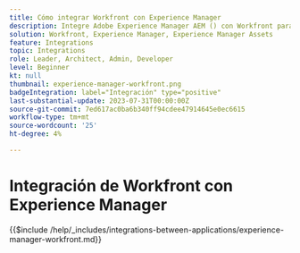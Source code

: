 ```yaml
---
title: Cómo integrar Workfront con Experience Manager
description: Integre Adobe Experience Manager AEM () con Workfront para optimizar sus operaciones de marketing.
solution: Workfront, Experience Manager, Experience Manager Assets
feature: Integrations
topic: Integrations
role: Leader, Architect, Admin, Developer
level: Beginner
kt: null
thumbnail: experience-manager-workfront.png
badgeIntegration: label="Integración" type="positive"
last-substantial-update: 2023-07-31T00:00:00Z
source-git-commit: 7ed617ac0ba6b340ff94cdee47914645e0ec6615
workflow-type: tm+mt
source-wordcount: '25'
ht-degree: 4%

---
```



# Integración de Workfront con Experience Manager

{{$include /help/_includes/integrations-between-applications/experience-manager-workfront.md}}
